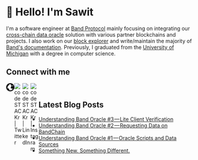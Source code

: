 # 👋 Hello! I'm Sawit

I'm a software engineer at [Band Protocol](https://bandprotocol.com) mainly focusing on integrating our [cross-chain data oracle](https://bandprotocol.com/bandchain) solution with various partner blockchains and projects. I also work on our [block explorer](https://cosmoscan.io) and write/maintain the majority of [Band's documentation](https://docs.bandchain.org). Previously, I graduated from the [University of Michigan](https://umich.edu) with a degree in computer science.

## Connect with me

[<img align="left" alt="tansawit.me" width="22px" src="https://raw.githubusercontent.com/iconic/open-iconic/master/svg/globe.svg" />][website]

[<img align="left" alt="codeSTACKr | Twitter" width="22px" src="https://cdn.jsdelivr.net/npm/simple-icons@v3/icons/twitter.svg" />][twitter]

[<img align="left" alt="codeSTACKr | LinkedIn" width="22px" src="https://cdn.jsdelivr.net/npm/simple-icons@v3/icons/linkedin.svg" />][linkedin]

[<img align="left" alt="codeSTACKr | Instagram" width="22px" src="https://cdn.jsdelivr.net/npm/simple-icons@v3/icons/instagram.svg" />][instagram]

<br/>

## Latest Blog Posts
<!-- BLOG-POST-LIST:START -->
- [Understanding Band Oracle #3 — Lite Client Verification](https://medium.com/bandprotocol/understanding-band-oracle-3-lite-client-verification-d03ed3f4ccb8?source=rss-2d9b0ef5b50b------2)
- [Understanding Band Oracle #2 — Requesting Data on BandChain](https://medium.com/bandprotocol/understanding-band-oracle-2-requesting-data-on-bandchain-b3fde67072a?source=rss-2d9b0ef5b50b------2)
- [Understanding Band Oracle #1 — Oracle Scripts and Data Sources](https://medium.com/bandprotocol/understanding-band-oracle-1-oracle-scripts-and-data-sources-5d49847b4316?source=rss-2d9b0ef5b50b------2)
- [Something New. Something Different.](https://medium.com/@tansawit/something-new-something-different-a2716ed4ee20?source=rss-2d9b0ef5b50b------2)
<!-- BLOG-POST-LIST:END -->

[website]: https://tansawit.me
[twitter]: https://twitter.com/tansawit
[instagram]: https://instagram.com/tansawit
[linkedin]: https://linkedin.com/in/tansawit
